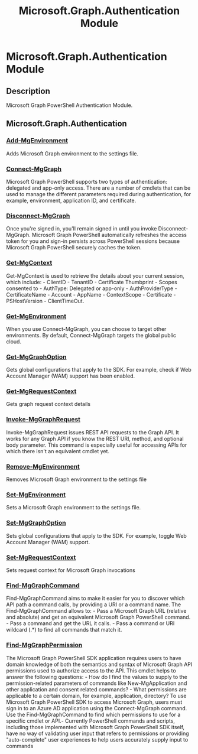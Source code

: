 ﻿---
document type: module
Help Version: 1.0.0.0
HelpInfoUri: 
Locale: en-US
Module Guid: 883916f2-9184-46ee-b1f8-b6a2fb784cee
Module Name: Microsoft.Graph.Authentication
ms.date: 09/12/2025
PlatyPS schema version: 2024-05-01
title: Microsoft.Graph.Authentication Module
---

# Microsoft.Graph.Authentication Module

## Description

Microsoft Graph PowerShell Authentication Module.

## Microsoft.Graph.Authentication

### [Add-MgEnvironment](Add-MgEnvironment.md)

Adds Microsoft Graph environment to the settings file.

### [Connect-MgGraph](Connect-MgGraph.md)

Microsoft Graph PowerShell supports two types of authentication: delegated and app-only access. There are a number of cmdlets that can be used to manage the different parameters required during authentication, for example, environment, application ID, and certificate.

### [Disconnect-MgGraph](Disconnect-MgGraph.md)

Once you're signed in, you'll remain signed in until you invoke Disconnect-MgGraph. Microsoft Graph PowerShell automatically refreshes the access token for you and sign-in persists across PowerShell sessions because Microsoft Graph PowerShell securely caches the token.

### [Get-MgContext](Get-MgContext.md)

Get-MgContext is used to retrieve the details about your current session, which include:  - ClientID - TenantID - Certificate Thumbprint - Scopes consented to - AuthType: Delegated or app-only - AuthProviderType - CertificateName - Account - AppName - ContextScope - Certificate - PSHostVersion - ClientTimeOut.

### [Get-MgEnvironment](Get-MgEnvironment.md)

When you use Connect-MgGraph, you can choose to target other environments. By default, Connect-MgGraph targets the global public cloud.

### [Get-MgGraphOption](Get-MgGraphOption.md)

Gets global configurations that apply to the SDK. For example, check if Web Account Manager (WAM) support has been enabled.

### [Get-MgRequestContext](Get-MgRequestContext.md)

Gets graph request context details

### [Invoke-MgGraphRequest](Invoke-MgGraphRequest.md)

Invoke-MgGraphRequest issues REST API requests to the Graph API. It works for any Graph API if you know the REST URI, method, and optional body parameter. This command is especially useful for accessing APIs for which there isn't an equivalent cmdlet yet.

### [Remove-MgEnvironment](Remove-MgEnvironment.md)

Removes Microsoft Graph environment to the settings file

### [Set-MgEnvironment](Set-MgEnvironment.md)

Sets a Microsoft Graph environment to the settings file.

### [Set-MgGraphOption](Set-MgGraphOption.md)

Sets global configurations that apply to the SDK. For example, toggle Web Account Manager (WAM) support.

### [Set-MgRequestContext](Set-MgRequestContext.md)

Sets request context for Microsoft Graph invocations

### [Find-MgGraphCommand](Find-MgGraphCommand.md)

Find-MgGraphCommand aims to make it easier for you to discover which API path a command calls, by providing a URI or a command name. The Find-MgGraphCommand allows to:  - Pass a Microsoft Graph URL (relative and absolute) and get an equivalent Microsoft Graph PowerShell command. - Pass a command and get the URL it calls. - Pass a command or URI wildcard (.*) to find all commands that match it.

### [Find-MgGraphPermission](Find-MgGraphPermission.md)

The Microsoft Graph PowerShell SDK application requires users to have domain knowledge of both the semantics and syntax of Microsoft Graph API permissions used to authorize access to the API. This cmdlet helps to answer the following questions:  - How do I find the values to supply to the permission-related parameters of commands like New-MgApplication and other application and consent related commands? - What permissions are applicable to a certain domain, for example, application, directory? To use Microsoft Graph PowerShell SDK to access Microsoft Graph, users must sign in to an Azure AD application using the Connect-MgGraph command. Use the Find-MgGraphCommand to find which permissions to use for a specific cmdlet or API.-  Currently PowerShell commands and scripts, including those implemented with Microsoft Graph PowerShell SDK itself, have no way of validating user input that refers to permissions or providing "auto-complete" user experiences to help users accurately supply input to commands


